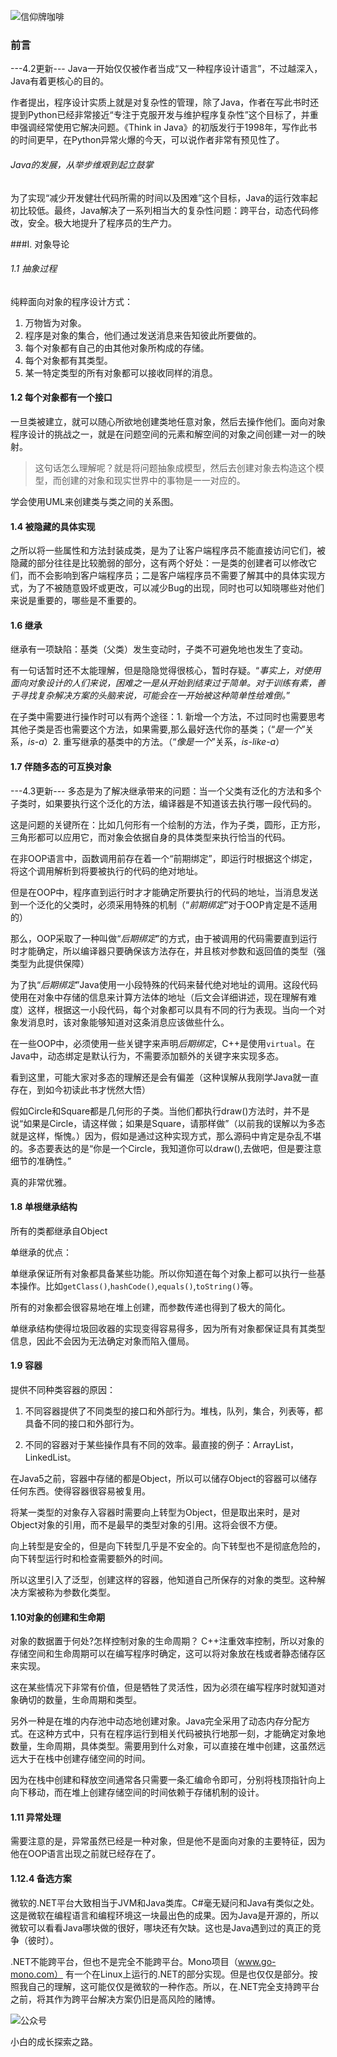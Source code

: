 ![信仰牌咖啡](https://upload-images.jianshu.io/upload_images/5889935-782769be16122d38.png?imageMogr2/auto-orient/strip%7CimageView2/2/w/1240)

### 前言
---4.2更新---
Java一开始仅仅被作者当成“又一种程序设计语言”，不过越深入，Java有着更核心的目的。

作者提出，程序设计实质上就是对复杂性的管理，除了Java，作者在写此书时还提到Python已经非常接近“专注于克服开发与维护程序复杂性”这个目标了，并重申强调经常使用它解决问题。《Think in Java》的初版发行于1998年，写作此书的时间更早，在Python异常火爆的今天，可以说作者非常有预见性了。

###### Java的发展，从举步维艰到起立鼓掌
为了实现“减少开发健壮代码所需的时间以及困难”这个目标，Java的运行效率起初比较低。最终，Java解决了一系列相当大的复杂性问题：跨平台，动态代码修改，安全。极大地提升了程序员的生产力。

###Ⅰ. 对象导论
###### 1.1 抽象过程
纯粹面向对象的程序设计方式：
1. 万物皆为对象。
2. 程序是对象的集合，他们通过发送消息来告知彼此所要做的。
3. 每个对象都有自己的由其他对象所构成的存储。
4. 每个对象都有其类型。
5. 某一特定类型的所有对象都可以接收同样的消息。

#### 1.2 每个对象都有一个接口
一旦类被建立，就可以随心所欲地创建类地任意对象，然后去操作他们。面向对象程序设计的挑战之一，就是在问题空间的元素和解空间的对象之间创建一对一的映射。
> 这句话怎么理解呢？就是将问题抽象成模型，然后去创建对象去构造这个模型，而创建的对象和现实世界中的事物是一一对应的。

学会使用UML来创建类与类之间的关系图。

#### 1.4 被隐藏的具体实现
之所以将一些属性和方法封装成类，是为了让客户端程序员不能直接访问它们，被隐藏的部分往往是比较脆弱的部分，这有两个好处：一是类的创建者可以修改它们，而不会影响到客户端程序员；二是客户端程序员不需要了解其中的具体实现方式，为了不被随意毁坏或更改，可以减少Bug的出现，同时也可以知晓哪些对他们来说是重要的，哪些是不重要的。

#### 1.6 继承
继承有一项缺陷：基类（父类）发生变动时，子类不可避免地也发生了变动。

有一句话暂时还不太能理解，但是隐隐觉得很核心，暂时存疑。“*事实上，对使用面向对象设计的人们来说，困难之一是从开始到结束过于简单。对于训练有素，善于寻找复杂解决方案的头脑来说，可能会在一开始被这种简单性给难倒。*”

在子类中需要进行操作时可以有两个途径：1. 新增一个方法，不过同时也需要思考其他子类是否也需要这个方法，如果需要,那么最好迭代你的基类；（“*是一个*”关系，*is-a*）2. 重写继承的基类中的方法。（“*像是一个*”关系，*is-like-a*）

#### 1.7 伴随多态的可互换对象
---4.3更新---
多态是为了解决继承带来的问题：当一个父类有泛化的方法和多个子类时，如果要执行这个泛化的方法，编译器是不知道该去执行哪一段代码的。

这是问题的关键所在：比如几何形有一个绘制的方法，作为子类，圆形，正方形，三角形都可以应用它，而对象会依据自身的具体类型来执行恰当的代码。

在非OOP语言中，函数调用前存在着一个“前期绑定”，即运行时根据这个绑定，将这个调用解析到将要被执行的代码的绝对地址。

但是在OOP中，程序直到运行时才才能确定所要执行的代码的地址，当消息发送到一个泛化的父类时，必须采用特殊的机制（“*前期绑定*”对于OOP肯定是不适用的）

那么，OOP采取了一种叫做“*后期绑定*”的方式，由于被调用的代码需要直到运行时才能确定，所以编译器只要确保该方法存在，并且核对参数和返回值的类型（强类型为此提供保障）

为了执“*后期绑定*”Java使用一小段特殊的代码来替代绝对地址的调用。这段代码使用在对象中存储的信息来计算方法体的地址（后文会详细讲述，现在理解有难度）这样，根据这一小段代码，每个对象都可以具有不同的行为表现。当向一个对象发消息时，该对象能够知道对这条消息应该做些什么。

在一些OOP中，必须使用一些关键字来声明*后期绑定*，C++是使用`virtual`。在Java中，动态绑定是默认行为，不需要添加额外的关键字来实现多态。

看到这里，可能大家对多态的理解还是会有偏差（这种误解从我刚学Java就一直存在，到如今初读此书才恍然大悟）

假如Circle和Square都是几何形的子类。当他们都执行draw()方法时，并不是说“如果是Circle，请这样做；如果是Square，请那样做”（以前我的误解以为多态就是这样，惭愧。）因为，假如是通过这种实现方式，那么源码中肯定是杂乱不堪的。多态要表达的是“你是一个Circle，我知道你可以draw(),去做吧，但是要注意细节的准确性。”

真的非常优雅。

#### 1.8 单根继承结构
所有的类都继承自Object

单继承的优点：

单继承保证所有对象都具备某些功能。所以你知道在每个对象上都可以执行一些基本操作。比如`getClass()`,`hashCode()`,`equals()`,`toString()`等。

所有的对象都会很容易地在堆上创建，而参数传递也得到了极大的简化。

单继承结构使得垃圾回收器的实现变得容易得多，因为所有对象都保证具有其类型信息，因此不会因为无法确定对象而陷入僵局。

#### 1.9 容器
提供不同种类容器的原因：

1. 不同容器提供了不同类型的接口和外部行为。堆栈，队列，集合，列表等，都具备不同的接口和外部行为。

2. 不同的容器对于某些操作具有不同的效率。最直接的例子：ArrayList，LinkedList。

在Java5之前，容器中存储的都是Object，所以可以储存Object的容器可以储存任何东西。使得容器很容易被复用。

将某一类型的对象存入容器时需要向上转型为Object，但是取出来时，是对Object对象的引用，而不是最早的类型对象的引用。这将会很不方便。

向上转型是安全的，但是向下转型几乎是不安全的。向下转型也不是彻底危险的，向下转型运行时和检查需要额外的时间。

所以这里引入了泛型，创建这样的容器，他知道自己所保存的对象的类型。这种解决方案被称为参数化类型。

#### 1.10对象的创建和生命期
对象的数据置于何处?怎样控制对象的生命周期？
C++注重效率控制，所以对象的存储空间和生命周期可以在编写程序时确定，这可以将对象放在栈或者静态储存区来实现。

这在某些情况下非常有价值，但是牺牲了灵活性，因为必须在编写程序时就知道对象确切的数量，生命周期和类型。

另外一种是在堆的内存池中动态地创建对象。Java完全采用了动态内存分配方式。在这种方式中，只有在程序运行到相关代码被执行地那一刻，才能确定对象地数量，生命周期，具体类型。需要用到什么对象，可以直接在堆中创建，这虽然远远大于在栈中创建存储空间的时间。

因为在栈中创建和释放空间通常各只需要一条汇编命令即可，分别将栈顶指针向上向下移动，而在堆上创建存储空间的时间依赖于存储机制的设计。

#### 1.11 异常处理
需要注意的是，异常虽然已经是一种对象，但是他不是面向对象的主要特征，因为他在OOP语言出现之前就已经存在了。

#### 1.12.4 备选方案
微软的.NET平台大致相当于JVM和Java类库。C#毫无疑问和Java有类似之处。 这是微软在编程语言和编程环境这一块最出色的成果。因为Java是开源的，所以微软可以看看Java哪块做的很好，哪块还有欠缺。这也是Java遇到过的真正的竞争（彼时）。

.NET不能跨平台，但也不是完全不能跨平台。Mono项目（www.go-mono.com）
有一个在Linux上运行的.NET的部分实现。但是也仅仅是部分。按照我自己的理解，这可能仅仅是微软的一种作态。所以，在.NET完全支持跨平台之前，将其作为跨平台解决方案仍旧是高风险的赌博。

![公众号](https://upload-images.jianshu.io/upload_images/5889935-a9e34752d8b11a8c.jpg?imageMogr2/auto-orient/strip%7CimageView2/2/w/1240)

小白的成长探索之路。


